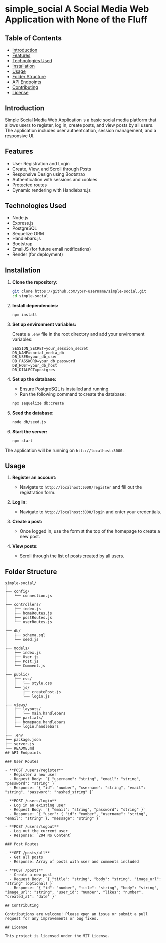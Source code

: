 # simple_social A Social Media Web Application with None of the Fluff

## Table of Contents

- [Introduction](#introduction)
- [Features](#features)
- [Technologies Used](#technologies-used)
- [Installation](#installation)
- [Usage](#usage)
- [Folder Structure](#folder-structure)
- [API Endpoints](#api-endpoints)
- [Contributing](#contributing)
- [License](#license)

## Introduction

Simple Social Media Web Application is a basic social media platform that allows users to register, log in, create posts, and view posts by all users. The application includes user authentication, session management, and a responsive UI.

## Features

- User Registration and Login
- Create, View, and Scroll through Posts
- Responsive Design using Bootstrap
- Authentication with sessions and cookies
- Protected routes
- Dynamic rendering with Handlebars.js

## Technologies Used

- Node.js
- Express.js
- PostgreSQL
- Sequelize ORM
- Handlebars.js
- Bootstrap
- EmailJS (for future email notifications)
- Render (for deployment)

## Installation

1. **Clone the repository:**

   ```bash
   git clone https://github.com/your-username/simple-social.git
   cd simple-social
   ```

2. **Install dependencies:**

   ```bash
   npm install
   ```

3. **Set up environment variables:**

   Create a `.env` file in the root directory and add your environment variables:

   ```plaintext
   SESSION_SECRET=your_session_secret
   DB_NAME=social_media_db
   DB_USER=your_db_user
   DB_PASSWORD=your_db_password
   DB_HOST=your_db_host
   DB_DIALECT=postgres
   ```

4. **Set up the database:**

   - Ensure PostgreSQL is installed and running.
   - Run the following command to create the database:

   ```bash
   npx sequelize db:create
   ```

5. **Seed the database:**

   ```bash
   node db/seed.js
   ```

6. **Start the server:**

   ```bash
   npm start
   ```

The application will be running on `http://localhost:3000`.

## Usage

1. **Register an account:**

   - Navigate to `http://localhost:3000/register` and fill out the registration form.

2. **Log in:**

   - Navigate to `http://localhost:3000/login` and enter your credentials.

3. **Create a post:**

   - Once logged in, use the form at the top of the homepage to create a new post.

4. **View posts:**

   - Scroll through the list of posts created by all users.

## Folder Structure

```plaintext
simple-social/
│
├── config/
│   └── connection.js
│
├── controllers/
│   ├── index.js
│   ├── homeRoutes.js
│   ├── postRoutes.js
│   └── userRoutes.js
│
├── db/
│   ├── schema.sql
│   └── seed.js
│
├── models/
│   ├── index.js
│   ├── User.js
│   ├── Post.js
│   └── Comment.js
│
├── public/
│   ├── css/
│   │   └── style.css
│   └── js/
│       ├── createPost.js
│       └── login.js
│
├── views/
│   ├── layouts/
│   │   └── main.handlebars
│   ├── partials/
│   ├── homepage.handlebars
│   └── login.handlebars
│
├── .env
├── package.json
├── server.js
└── README.md
## API Endpoints

### User Routes

- **POST /users/register**
  - Register a new user
  - Request Body: `{ "username": "string", "email": "string", "password": "string" }`
  - Response: `{ "id": "number", "username": "string", "email": "string", "password": "hashed_string" }`

- **POST /users/login**
  - Log in an existing user
  - Request Body: `{ "email": "string", "password": "string" }`
  - Response: `{ "user": { "id": "number", "username": "string", "email": "string" }, "message": "string" }`

- **POST /users/logout**
  - Log out the current user
  - Response: `204 No Content`

### Post Routes

- **GET /posts/all**
  - Get all posts
  - Response: Array of posts with user and comments included

- **POST /posts**
  - Create a new post
  - Request Body: `{ "title": "string", "body": "string", "image_url": "string" (optional) }`
  - Response: `{ "id": "number", "title": "string", "body": "string", "image_url": "string", "user_id": "number", "likes": "number", "created_at": "date" }`

## Contributing

Contributions are welcome! Please open an issue or submit a pull request for any improvements or bug fixes.

## License

This project is licensed under the MIT License.
```
